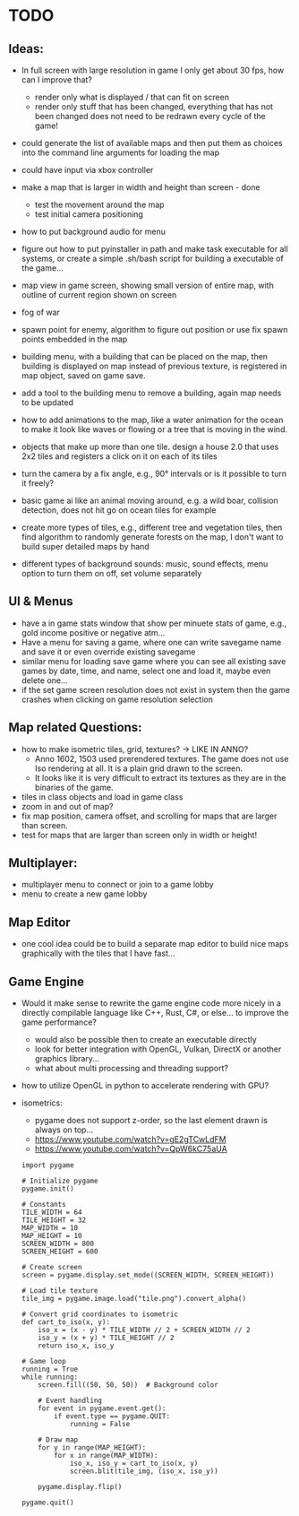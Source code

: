 # TODO

## Ideas:

* In full screen with large resolution in game I only get about 30 fps, how can I improve that?
  * render only what is displayed / that can fit on screen
  * render only stuff that has been changed, everything that has not been changed does not need to be redrawn every cycle of the game!

* could generate the list of available maps and then put them as choices into the command line arguments for loading the map

* could have input via xbox controller

* make a map that is larger in width and height than screen - done
  * test the movement around the map
  * test initial camera positioning

* how to put background audio for menu
* figure out how to put pyinstaller in path and make task executable for all systems, or create a simple .sh/bash script for building a executable of the game...
* map view in game screen, showing small version of entire map, with outline of current region shown on screen
* fog of war
* spawn point for enemy, algorithm to figure out position or use fix spawn points embedded in the map
* building menu, with a building that can be placed on the map, then building is displayed on map instead of previous texture, is registered in map object, saved on game save.
* add a tool to the building menu to remove a building, again map needs to be updated
* how to add animations to the map, like a water animation for the ocean to make it look like waves or flowing or a tree that is moving in the wind.
* objects that make up more than one tile. design a house 2.0 that uses 2x2 tiles and registers a click on it on each of its tiles
* turn the camera by a fix angle, e.g., 90° intervals or is it possible to turn it freely?
* basic game ai like an animal moving around, e.g. a wild boar, collision detection, does not hit go on ocean tiles for example
* create more types of tiles, e.g., different tree and vegetation tiles, then find algorithm to randomly generate forests on the map, I don't want to build super detailed maps by hand
* different types of background sounds: music, sound effects, menu option to turn them on off, set volume separately

## UI & Menus

* have a in game stats window that show per minuete stats of game, e.g., gold income positive or negative atm...
* Have a menu for saving a game, where one can write savegame name and save it or even override existing savegame
* similar menu for loading save game where you can see all existing save games by date, time, and name, select one and load it, maybe even delete one...
* if the set game screen resolution does not exist in system then the game crashes when clicking on game resolution selection

## Map related Questions:

* how to make isometric tiles, grid, textures? -> LIKE IN ANNO?
  * Anno 1602, 1503 used prerendered textures. The game does not use Iso rendering at all. It is a plain grid drawn to the screen.
  * It looks like it is very difficult to extract its textures as they are in the binaries of the game.
* tiles in class objects and load in game class
* zoom in and out of map?
* fix map position, camera offset, and scrolling for maps that are larger than screen.
* test for maps that are larger than screen only in width or height!

## Multiplayer:

* multiplayer menu to connect or join to a game lobby
* menu to create a new game lobby

## Map Editor

* one cool idea could be to build a separate map editor to build nice maps graphically with the tiles that I have fast...

## Game Engine

* Would it make sense to rewrite the game engine code more nicely in a directly compilable language like C++, Rust, C#, or else... to improve the game performance?
  * would also be possible then to create an executable directly
  * look for better integration with OpenGL, Vulkan, DirectX or another graphics library...
  * what about multi processing and threading support?

* how to utilize OpenGL in python to accelerate rendering with GPU?
* isometrics:
    * pygame does not support z-order, so the last element drawn is always on top...
    * https://www.youtube.com/watch?v=gE2gTCwLdFM
    * https://www.youtube.com/watch?v=QpW6kC75aUA

    ```
    import pygame

    # Initialize pygame
    pygame.init()

    # Constants
    TILE_WIDTH = 64
    TILE_HEIGHT = 32
    MAP_WIDTH = 10
    MAP_HEIGHT = 10
    SCREEN_WIDTH = 800
    SCREEN_HEIGHT = 600

    # Create screen
    screen = pygame.display.set_mode((SCREEN_WIDTH, SCREEN_HEIGHT))

    # Load tile texture
    tile_img = pygame.image.load("tile.png").convert_alpha()

    # Convert grid coordinates to isometric
    def cart_to_iso(x, y):
        iso_x = (x - y) * TILE_WIDTH // 2 + SCREEN_WIDTH // 2
        iso_y = (x + y) * TILE_HEIGHT // 2
        return iso_x, iso_y

    # Game loop
    running = True
    while running:
        screen.fill((50, 50, 50))  # Background color

        # Event handling
        for event in pygame.event.get():
            if event.type == pygame.QUIT:
                running = False

        # Draw map
        for y in range(MAP_HEIGHT):
            for x in range(MAP_WIDTH):
                iso_x, iso_y = cart_to_iso(x, y)
                screen.blit(tile_img, (iso_x, iso_y))

        pygame.display.flip()

    pygame.quit()

    ```
